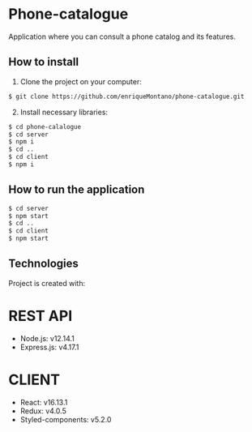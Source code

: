 # Phone-catalogue

Application where you can consult a phone catalog and its features.

## How to install

1. Clone the project on your computer:

```bash
$ git clone https://github.com/enriqueMontano/phone-catalogue.git
```

2. Install necessary libraries:

```bash
$ cd phone-calalogue
$ cd server
$ npm i
$ cd ..
$ cd client
$ npm i
```

## How to run the application

```bash
$ cd server
$ npm start
$ cd ..
$ cd client
$ npm start
```

## Technologies

Project is created with:

# REST API

- Node.js: v12.14.1
- Express.js: v4.17.1

# CLIENT

- React: v16.13.1
- Redux: v4.0.5
- Styled-components: v5.2.0
